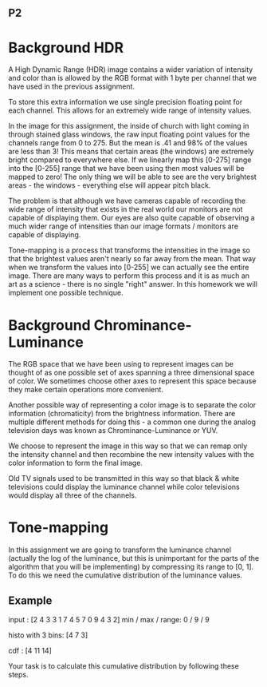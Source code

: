 ## P2
Background HDR
  ==============

  A High Dynamic Range (HDR) image contains a wider variation of intensity
  and color than is allowed by the RGB format with 1 byte per channel that we
  have used in the previous assignment.  

  To store this extra information we use single precision floating point for
  each channel.  This allows for an extremely wide range of intensity values.

  In the image for this assignment, the inside of church with light coming in
  through stained glass windows, the raw input floating point values for the
  channels range from 0 to 275.  But the mean is .41 and 98% of the values are
  less than 3!  This means that certain areas (the windows) are extremely bright
  compared to everywhere else.  If we linearly map this [0-275] range into the
  [0-255] range that we have been using then most values will be mapped to zero!
  The only thing we will be able to see are the very brightest areas - the
  windows - everything else will appear pitch black.

  The problem is that although we have cameras capable of recording the wide
  range of intensity that exists in the real world our monitors are not capable
  of displaying them.  Our eyes are also quite capable of observing a much wider
  range of intensities than our image formats / monitors are capable of
  displaying.

  Tone-mapping is a process that transforms the intensities in the image so that
  the brightest values aren't nearly so far away from the mean.  That way when
  we transform the values into [0-255] we can actually see the entire image.
  There are many ways to perform this process and it is as much an art as a
  science - there is no single "right" answer.  In this homework we will
  implement one possible technique.

  Background Chrominance-Luminance
  ================================

  The RGB space that we have been using to represent images can be thought of as
  one possible set of axes spanning a three dimensional space of color.  We
  sometimes choose other axes to represent this space because they make certain
  operations more convenient.

  Another possible way of representing a color image is to separate the color
  information (chromaticity) from the brightness information.  There are
  multiple different methods for doing this - a common one during the analog
  television days was known as Chrominance-Luminance or YUV.

  We choose to represent the image in this way so that we can remap only the
  intensity channel and then recombine the new intensity values with the color
  information to form the final image.

  Old TV signals used to be transmitted in this way so that black & white
  televisions could display the luminance channel while color televisions would
  display all three of the channels.
  

  Tone-mapping
  ============

  In this assignment we are going to transform the luminance channel (actually
  the log of the luminance, but this is unimportant for the parts of the
  algorithm that you will be implementing) by compressing its range to [0, 1].
  To do this we need the cumulative distribution of the luminance values.

  Example
  -------

  input : [2 4 3 3 1 7 4 5 7 0 9 4 3 2]
  min / max / range: 0 / 9 / 9

  histo with 3 bins: [4 7 3]

  cdf : [4 11 14]


  Your task is to calculate this cumulative distribution by following these
  steps.
